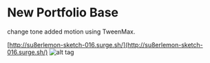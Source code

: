# New Portfolio Base 

change tone added motion using TweenMax.

[http://su8erlemon-sketch-016.surge.sh/](http://su8erlemon-sketch-016.surge.sh/)
![alt tag](https://github.com/su8erlemon/sketch/blob/master/016/img.gif)